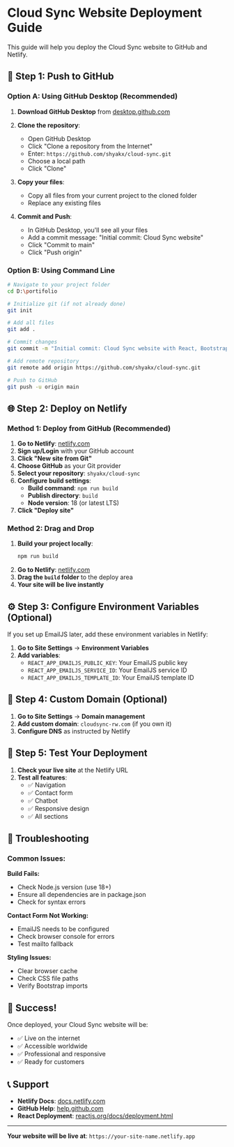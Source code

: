 # Cloud Sync Website Deployment Guide

This guide will help you deploy the Cloud Sync website to GitHub and Netlify.

## 🚀 Step 1: Push to GitHub

### Option A: Using GitHub Desktop (Recommended)
1. **Download GitHub Desktop** from [desktop.github.com](https://desktop.github.com/)
2. **Clone the repository**:
   - Open GitHub Desktop
   - Click "Clone a repository from the Internet"
   - Enter: `https://github.com/shyakx/cloud-sync.git`
   - Choose a local path
   - Click "Clone"

3. **Copy your files**:
   - Copy all files from your current project to the cloned folder
   - Replace any existing files

4. **Commit and Push**:
   - In GitHub Desktop, you'll see all your files
   - Add a commit message: "Initial commit: Cloud Sync website"
   - Click "Commit to main"
   - Click "Push origin"

### Option B: Using Command Line
```bash
# Navigate to your project folder
cd D:\portifolio

# Initialize git (if not already done)
git init

# Add all files
git add .

# Commit changes
git commit -m "Initial commit: Cloud Sync website with React, Bootstrap, and chatbot"

# Add remote repository
git remote add origin https://github.com/shyakx/cloud-sync.git

# Push to GitHub
git push -u origin main
```

## 🌐 Step 2: Deploy on Netlify

### Method 1: Deploy from GitHub (Recommended)
1. **Go to Netlify**: [netlify.com](https://netlify.com)
2. **Sign up/Login** with your GitHub account
3. **Click "New site from Git"**
4. **Choose GitHub** as your Git provider
5. **Select your repository**: `shyakx/cloud-sync`
6. **Configure build settings**:
   - **Build command**: `npm run build`
   - **Publish directory**: `build`
   - **Node version**: 18 (or latest LTS)
7. **Click "Deploy site"**

### Method 2: Drag and Drop
1. **Build your project locally**:
   ```bash
   npm run build
   ```
2. **Go to Netlify**: [netlify.com](https://netlify.com)
3. **Drag the `build` folder** to the deploy area
4. **Your site will be live instantly**

## ⚙️ Step 3: Configure Environment Variables (Optional)

If you set up EmailJS later, add these environment variables in Netlify:

1. **Go to Site Settings** → **Environment Variables**
2. **Add variables**:
   - `REACT_APP_EMAILJS_PUBLIC_KEY`: Your EmailJS public key
   - `REACT_APP_EMAILJS_SERVICE_ID`: Your EmailJS service ID
   - `REACT_APP_EMAILJS_TEMPLATE_ID`: Your EmailJS template ID

## 🎯 Step 4: Custom Domain (Optional)

1. **Go to Site Settings** → **Domain management**
2. **Add custom domain**: `cloudsync-rw.com` (if you own it)
3. **Configure DNS** as instructed by Netlify

## 📱 Step 5: Test Your Deployment

1. **Check your live site** at the Netlify URL
2. **Test all features**:
   - ✅ Navigation
   - ✅ Contact form
   - ✅ Chatbot
   - ✅ Responsive design
   - ✅ All sections

## 🔧 Troubleshooting

### Common Issues:

**Build Fails:**
- Check Node.js version (use 18+)
- Ensure all dependencies are in package.json
- Check for syntax errors

**Contact Form Not Working:**
- EmailJS needs to be configured
- Check browser console for errors
- Test mailto fallback

**Styling Issues:**
- Clear browser cache
- Check CSS file paths
- Verify Bootstrap imports

## 🎉 Success!

Once deployed, your Cloud Sync website will be:
- ✅ Live on the internet
- ✅ Accessible worldwide
- ✅ Professional and responsive
- ✅ Ready for customers

## 📞 Support

- **Netlify Docs**: [docs.netlify.com](https://docs.netlify.com)
- **GitHub Help**: [help.github.com](https://help.github.com)
- **React Deployment**: [reactjs.org/docs/deployment.html](https://reactjs.org/docs/deployment.html)

---

**Your website will be live at**: `https://your-site-name.netlify.app` 